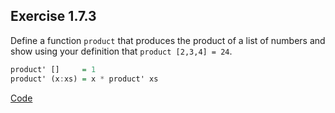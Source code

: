 ## Exercise 1.7.3

Define a function `product` that produces the product of a list of numbers and show using your definition that `product [2,3,4] = 24`.

```haskell
product' []     = 1
product' (x:xs) = x * product' xs
```

[Code](../../src/ch-01/1-7-3.hs)
